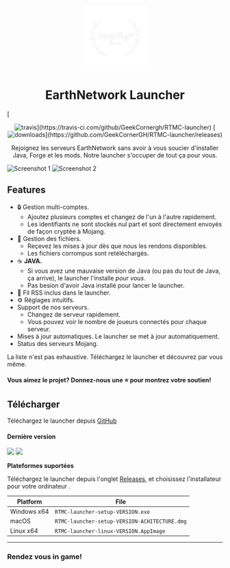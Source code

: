<p align="center"><img src="./app/assets/images/SealCircle.png" width="150px" height="150px" alt="aventium softworks"></p>

<h1 align="center">EarthNetwork Launcher</h1>
[<p align="center"><img src="https://img.shields.io/travis/com/GeekCornerGH/RTMC-launcher.svg?style=for-the-badge" alt="travis">](https://travis-ci.com/github/GeekCornergh/RTMC-launcher) [<img src="https://img.shields.io/github/downloads/GeekCornergh/RTMC-launcher/total.svg?style=for-the-badge" alt="downloads">](https://github.com/GeekCornerGH/RTMC-launcher/releases)</p>

<p align="center">Rejoignez les serveurs EarthNetwork sans avoir à vous soucier d'installer Java, Forge et les mods. Notre launcher s'occuper de tout ça pour vous.</p>

![Screenshot 1](https://i.imgur.com/6o7SmH6.png)
![Screenshot 2](https://i.imgur.com/x3B34n1.png)

## Features

* 🔒 Gestion multi-comptes.
  * Ajoutez plusieurs comptes et changez de l'un à l'autre rapidement.
  * Les identifiants ne sont stockés nul part et sont directement envoyés de façon cryptée à Mojang.
* 📂 Gestion des fichiers.
  * Reçevez les mises à jour dès que nous les rendons disponibles.
  * Les fichiers corrompus sont retéléchargés.
* ☕ **JAVA.**
  * Si vous avez une mauvaise version de Java (ou pas du tout de Java, ça arrive), le launcher l'installe *pour vous*.
  * Pas besion d'avoir Java installé pour lancer le launcher.
* 📰 Fil RSS inclus dans le launcher.
* ⚙️ Réglages intuitifs.
* Support de nos serveurs.
  * Changez de serveur rapidement.
  * Vous pouvez voir le nombre de joueurs connectés pour chaque serveur.
* Mises à jour automatiques. Le launcher se met à jour automatiquement.
*  Status des serveurs Mojang.

La liste n'est pas exhaustive. Téléchargez le launcher et découvrez par vous même.


#### Vous aimez le projet? Donnez-nous une ⭐ pour montrez votre soutien!

## Télécharger

Téléchargez le launcher depuis [GitHub](https://github.com/GeekCornerGH/RTMC-launcher/releases)

#### Dernière version

[![](https://img.shields.io/github/v/release/GeekCornerGH/RTMC-launcher?style=for-the-badge)](https://github.com/GeekCornerGH/RTMC-launcher/releases/latest)
[![](https://img.shields.io/github/v/release/GeekCornerGH/RTMC-launcher?include_prereleases&style=for-the-badge)](https://github.com/GeekCornerGH/RTMC-launcher/releases/latest)


**Plateformes suportées**

Téléchargez le launcher depuis l'onglet [Releases](https://github.com/GeekCornerGH/RTMC-launcher/releases), et choisissez l'installateur pour votre ordinateur .

| Platform | File |
| -------- | ---- |
| Windows x64 | `RTMC-launcher-setup-VERSION.exe` |
| macOS | `RTMC-launcher-setup-VERSION-ACHITECTURE.dmg` |
| Linux x64 | `RTMC-launcher-linux-VERSION.AppImage` |

---

### Rendez vous in game!


